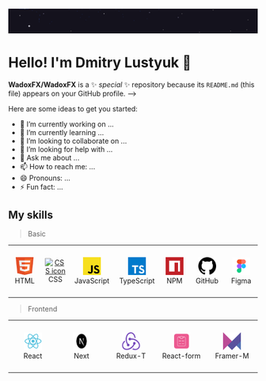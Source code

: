 <a href="https://github.com/WadoxFX"><img src="https://github.com/WadoxFX/WadoxFX/blob/main/images/header.gif" alt="Header"></a>

# Hello! I'm Dmitry Lustyuk 👋

**WadoxFX/WadoxFX** is a ✨ _special_ ✨ repository because its `README.md` (this file) appears on your GitHub profile. -->

Here are some ideas to get you started:

- 🔭 I’m currently working on ...
- 🌱 I’m currently learning ...
- 👯 I’m looking to collaborate on ...
- 🤔 I’m looking for help with ...
- 💬 Ask me about ...
- 📫 How to reach me: ...
- 😄 Pronouns: ...
- ⚡ Fun fact: ...

<h2 id="skills">My skills</h2>

> Basic

<table width='100%'>
  <tr>
    <td align="center" width="100" height="100">
      <a href="#skills">
        <img src="https://github.com/WadoxFX/WadoxFX/blob/main/images/html.svg" width="36" height="36" alt="HTML icon" />
      </a>
      <br>HTML
    </td>
    <td align="center" width="100" height="100">
      <a href="#skills">
        <img src="https://github.com/WadoxFX/WadoxFX/blob/main/images/css.svg" width="36" height="36" alt="CSS icon" />
      </a>
      <br>CSS
    </td>
    <td align="center" width="100" height="100">
      <a href="#skills">
        <img src="https://github.com/WadoxFX/WadoxFX/blob/main/images/javascript.svg" width="36" height="36" alt="JavaScript icon" />
      </a>
      <br>JavaScript
    </td>
    <td align="center" width="100" height="100">
      <a href="#skills">
        <img src="https://github.com/WadoxFX/WadoxFX/blob/main/images/typescript.svg" width="36" height="36" alt="TypeScript icon" />
      </a>
      <br>TypeScript
    </td>
    <td align="center" width="100" height="100">
      <a href="#skills">
        <img src="https://github.com/WadoxFX/WadoxFX/blob/main/images/npm.svg" width="36" height="36" alt="NPM icon" />
      </a>
      <br>NPM
    </td>
    <td align="center" width="100" height="100">
      <a href="#skills">
        <img src="https://github.com/WadoxFX/WadoxFX/blob/main/images/github.svg" width="36" height="36" alt="GitHub icon" />
      </a>
      <br>GitHub
    </td>
    <td align="center" width="100" height="100">
      <a href="#skills">
        <img src="https://github.com/WadoxFX/WadoxFX/blob/main/images/figma.svg" width="36" height="36" alt="Figma icon" />
      </a>
      <br>Figma
    </td>
  </tr>
</table>

> Frontend

<table width='100%'>
  <tr>
    <td align="center" width="100" height="100">
      <a href="#skills">
        <img src="https://github.com/WadoxFX/WadoxFX/blob/main/images/react.svg" width="36" height="36" alt="React icon" />
      </a>
      <br>React
    </td>
    <td align="center" width="100" height="100">
      <a href="#skills">
        <img src="https://github.com/WadoxFX/WadoxFX/blob/main/images/next.js.svg" width="36" height="36" alt="Next icon" />
      </a>
      <br>Next
    </td>
    <td align="center" width="100" height="100">
      <a href="#skills">
        <img src="https://github.com/WadoxFX/WadoxFX/blob/main/images/redux.svg" width="36" height="36" alt="Redux-T icon" />
      </a>
      <br>Redux-T
    </td>
    <td align="center" width="100" height="100">
      <a href="#skills">
        <img src="https://github.com/WadoxFX/WadoxFX/blob/main/images/form.png" width="36" height="36" alt="React-form icon" />
      </a>
      <br>React-form
    </td>
    <td align="center" width="100" height="100">
      <a href="#skills">
        <img src="https://github.com/WadoxFX/WadoxFX/blob/main/images/framer-motion.svg" width="36" height="36" alt="Framer-motion icon" />
      </a>
      <br>Framer-M
    </td>

  </tr>
</table>
